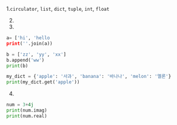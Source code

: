 1.`circulator`, `list`, `dict`, `tuple`, `int`, `float`

2.

3.

```python
a= ['hi', 'hello
print(''.join(a))
```

```python
b = ['zz', 'yy', 'xx']
b.append('ww')
print(b)
```

```python
my_dict = {'apple': '사과', 'banana': '바나나', 'melon': '멜론'}
print(my_dict.get('apple'))
```

4.

```python
num = 3+4j
print(num.imag)
print(num.real)
```

